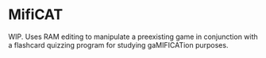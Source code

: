 # MifiCAT
WIP. 
Uses RAM editing to manipulate a preexisting game in conjunction with a flashcard quizzing program for studying gaMIFICATion purposes.

